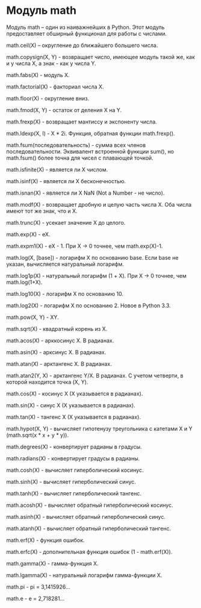 # Модуль math

Модуль math – один из наиважнейших в Python. Этот модуль предоставляет обширный функционал для работы с числами.

math.ceil\(X\) – округление до ближайшего большего числа.

math.copysign\(X, Y\) - возвращает число, имеющее модуль такой же, как и у числа X, а знак - как у числа Y.

math.fabs\(X\) - модуль X.

math.factorial\(X\) - факториал числа X.

math.floor\(X\) - округление вниз.

math.fmod\(X, Y\) - остаток от деления X на Y.

math.frexp\(X\) - возвращает мантиссу и экспоненту числа.

math.ldexp\(X, I\) - X \* 2i. Функция, обратная функции math.frexp\(\).

math.fsum\(последовательность\) - сумма всех членов последовательности. Эквивалент встроенной функции sum\(\), но math.fsum\(\) более точна для чисел с плавающей точкой.

math.isfinite\(X\) - является ли X числом.

math.isinf\(X\) - является ли X бесконечностью.

math.isnan\(X\) - является ли X NaN \(Not a Number - не число\).

math.modf\(X\) - возвращает дробную и целую часть числа X. Оба числа имеют тот же знак, что и X.

math.trunc\(X\) - усекает значение X до целого.

math.exp\(X\) - eX.

math.expm1\(X\) - eX - 1. При X → 0 точнее, чем math.exp\(X\)-1.

math.log\(X, \[base\]\) - логарифм X по основанию base. Если base не указан, вычисляется натуральный логарифм.

math.log1p\(X\) - натуральный логарифм \(1 + X\). При X → 0 точнее, чем math.log\(1+X\).

math.log10\(X\) - логарифм X по основанию 10.

math.log2\(X\) - логарифм X по основанию 2. Новое в Python 3.3.

math.pow\(X, Y\) - XY.

math.sqrt\(X\) - квадратный корень из X.

math.acos\(X\) - арккосинус X. В радианах.

math.asin\(X\) - арксинус X. В радианах.

math.atan\(X\) - арктангенс X. В радианах.

math.atan2\(Y, X\) - арктангенс Y/X. В радианах. С учетом четверти, в которой находится точка \(X, Y\).

math.cos\(X\) - косинус X \(X указывается в радианах\).

math.sin\(X\) - синус X \(X указывается в радианах\).

math.tan\(X\) - тангенс X \(X указывается в радианах\).

math.hypot\(X, Y\) - вычисляет гипотенузу треугольника с катетами X и Y \(math.sqrt\(x \* x + y \* y\)\).

math.degrees\(X\) - конвертирует радианы в градусы.

math.radians\(X\) - конвертирует градусы в радианы.

math.cosh\(X\) - вычисляет гиперболический косинус.

math.sinh\(X\) - вычисляет гиперболический синус.

math.tanh\(X\) - вычисляет гиперболический тангенс.

math.acosh\(X\) - вычисляет обратный гиперболический косинус.

math.asinh\(X\) - вычисляет обратный гиперболический синус.

math.atanh\(X\) - вычисляет обратный гиперболический тангенс.

math.erf\(X\) - функция ошибок.

math.erfc\(X\) - дополнительная функция ошибок \(1 - math.erf\(X\)\).

math.gamma\(X\) - гамма-функция X.

math.lgamma\(X\) - натуральный логарифм гамма-функции X.

math.pi - pi = 3,1415926...

math.e - e = 2,718281...

